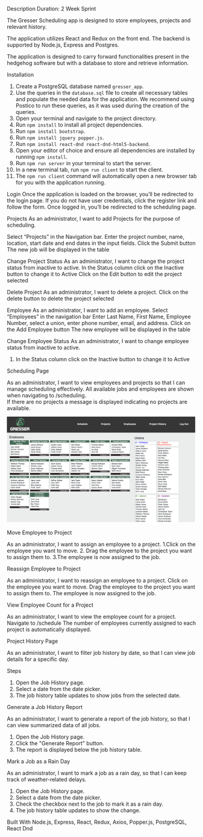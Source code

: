 
Description
Duration: 2 Week Sprint

The Gresser Scheduling app is designed to store employees, projects and relevant history.   

The application utilizes React and Redux on the front end. The backend is supported by Node.js, Express and Postgres.  

The application is designed to carry forward functionalities present in the hedgehog software but with a database to store and retrieve information. 


Installation 

1. Create a PostgreSQL database named `gresser_app`.
2. Use the queries in the `database.sql` file to create all necessary tables and populate the needed data for the application. We recommend using Postico to run these queries, as it was used during the creation of the queries.
3. Open your terminal and navigate to the project directory.
4. Run `npm install` to install all project dependencies.
5. Run `npm install bootstrap`.
6. Run `npm install jquery popper.js`.
7. Run `npm install react-dnd react-dnd-html5-backend`.
8. Open your editor of choice and ensure all dependencies are installed by running `npm install`.
9. Run `npm run server` in your terminal to start the server.
10. In a new terminal tab, run `npm run client` to start the client.
11. The `npm run client` command will automatically open a new browser tab for you with the application running.

Login
Once the application is loaded on the browser, you’ll be redirected to the login page. If you do not have user credentials, click the register link and follow the form. Once logged in, you’ll be redirected to the scheduling page. 

Projects 
As an administrator, I want to add Projects for the purpose of scheduling.   

Select “Projects” in the Navigation bar. 
Enter the project number, name, location, start date and end dates in the input fields.
Click the Submit button 
The new job will be displayed in the table 


Change Project Status
As an administrator, I want to change the project status from inactive to active. 
In the Status column click on the Inactive button to change it to Active
Click on the Edit button to edit the project selected

Delete Project
As an administrator, I want to delete a project. 
Click on the delete button to delete the project selected 

Employee 
As an administrator, I want to add an employee. 
Select “Employees” in the navigation bar
Enter Last Name, First Name, Employee Number, select a union, enter phone number, email, and address.
Click on the Add Employee button
The new employee will be displayed in the table 

Change Employee Status 
As an administrator, I want to change employee status from inactive to active.  
1. In the Status column click on the Inactive button to change it to Active



Scheduling Page

As an administrator, I want to view employees and projects so that I can manage scheduling effectively.
All available jobs and employees are shown when navigating to /scheduling.   
If there are no projects a message is displayed indicating no projects are available. 

![screenshot](../documentation/images/Schedule.png)

Move Employee to Project

As an administrator, I want to assign an employee to a project. 
1.Click on the employee you want to move.
2. Drag the employee to the project you want to assign them to.
3.The employee is now assigned to the job. 

Reassign Employee to Project

As an administrator, I want to reassign an employee to a project. 
Click on the employee you want to move.
Drag the employee to the project you want to assign them to.
The employee is now assigned to the job. 

View Employee Count for a Project

As an administrator, I want to view the employee count for a project. 
Navigate to /schedule
The number of employees currently assigned to each project is automatically displayed. 




Project History Page

As an administrator, I want to filter job history by date, so that I can view job details for a specific day.

Steps
1. Open the Job History page.
2. Select a date from the date picker.
3. The job history table updates to show jobs from the selected date.

Generate a Job History Report

As an administrator, I want to generate a report of the job history, so that I can view summarized data of all jobs.


1. Open the Job History page.
2. Click the "Generate Report" button.
3. The report is displayed below the job history table.

Mark a Job as a Rain Day

As an administrator, I want to mark a job as a rain day, so that I can keep track of weather-related delays.


1. Open the Job History page.
2. Select a date from the date picker.
3. Check the checkbox next to the job to mark it as a rain day.
4. The job history table updates to show the change.



Built With
Node.js, Express, React, Redux, Axios, Popper.js, PostgreSQL, React Dnd





